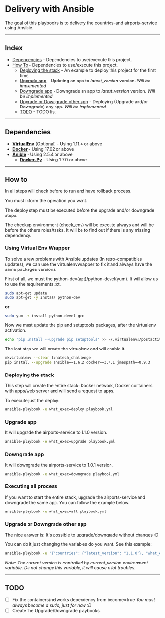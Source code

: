 # Delivery with Ansible

The goal of this playbooks is to delivery the countries-and airports-service using Ansible.

---

## Index

* [Dependencies](https://github.com/LozanoMatheus/Lunatech_Challenge/tree/ansible_delivery/ansible#dependencies) - Dependencies to use/execute this project.
* [How To](https://github.com/LozanoMatheus/Lunatech_Challenge/tree/ansible_delivery/ansible#how-to) - Dependencies to use/execute this project.
  * [Deploying the stack](https://github.com/LozanoMatheus/Lunatech_Challenge/tree/ansible_delivery/ansible#deploying-the-stack) - An example to deploy this project for the first time.
  * [Upgrade app](https://github.com/LozanoMatheus/Lunatech_Challenge/tree/ansible_delivery/ansible#upgrade-app) - Updating an app to _latest_version_ version. _Will be implemented_
  * [Downgrade app](https://github.com/LozanoMatheus/Lunatech_Challenge/tree/ansible_delivery/ansible#downgrade-app) - Downgrade an app to _latest_version_ version. _Will be implemented_
  * [Upgrade or Downgrade other app](https://github.com/LozanoMatheus/Lunatech_Challenge/tree/ansible_delivery/ansible#upgrade-or-downgrade-other-app) - Deploying (Upgrade and/or Downgrade) any app. _Will be implemented_
  * [TODO](https://github.com/LozanoMatheus/Lunatech_Challenge/tree/ansible_delivery/ansible#todo) - TODO list

---

## Dependencies

* __[VirtualEnv](https://virtualenvwrapper.readthedocs.io/en/latest/install.html)__ (Optional) - Using 1.11.4 or above
* __[Docker](https://docs.docker.com/install/)__ - Using 17.02 or above
* __[Anible](https://docs.ansible.com/ansible/latest/installation_guide/intro_installation.html)__ - Using 2.5.4 or above
  * __[Docker-Py](https://pypi.org/project/docker/)__ - Using 1.7.0 or above

---

## How to

In all steps will check before to run and have rollback process.

You must inform the operation you want.

The deploy step must be executed before the upgrade and/or downgrade steps.

The checkup environment (check_env) will be execute always and will be before the others roles/tasks. It will be to find out if there is any missing dependency.

### Using Virtual Env Wrapper

To solve a few problems with Ansible updates (In retro-compatibles updates), we can use the virtualenvwrapper to fix it and always have the same packages versions.

First of all, we must the python-dev(apt)/python-devel(yum). It will allow us to use the requirements.txt.

```bash
sudo apt-get update
sudo apt-get -y install python-dev
```

__or__

```bash
sudo yum -y install python-devel gcc
```

Now we must update the pip and setuptools packages, after the virtualenv activation.
```bash
echo 'pip install --upgrade pip setuptools' >> ~/.virtualenvs/postactivate
```

The last step we will create the virtualenv and will enable it.
```bash
mkvirtualenv --clear lunatech_challenge
pip install --upgrade ansible==1.6.2 docker==3.4.1 jmespath==0.9.3
```

### Deploying the stack

This step will create the entire stack: Docker network, Docker containers with apps/web server and will send a request to apps.

To execute just the deploy:

```bash
ansible-playbook -e what_exec=deploy playbook.yml
```

### Upgrade app

It will upgrade the airports-service to 1.1.0 version.

```bash
ansible-playbook -e what_exec=upgrade playbook.yml
```

### Downgrade app

It will downgrade the airports-service to 1.0.1 version.

```bash
ansible-playbook -e what_exec=downgrade playbook.yml
```

### Executing all process

If you want to start the entire stack, upgrade the airports-service and downgrade the same app. You can follow the example below.

```bash
ansible-playbook -e what_exec=all playbook.yml
```

### Upgrade or Downgrade other app

The nice answer is: It's possible to upgrade/downgrade without changes :D

You can do it just changing the variables do you want. See this example:

```bash
ansible-playbook -e '{"countries": {"latest_version": "1.1.0"}, "what_exec": "upgrade"}' playbook.yml
```

_Note: The current version is controlled by current_version environment variable. Do not change this variable, it will cause a lot troubles._

---

## TODO

- [ ] Fix the containers/networks dependency from become=true
    _You must always become a sudo, just for now :D_
- [ ] Create the Upgrade/Downgrade playbooks
